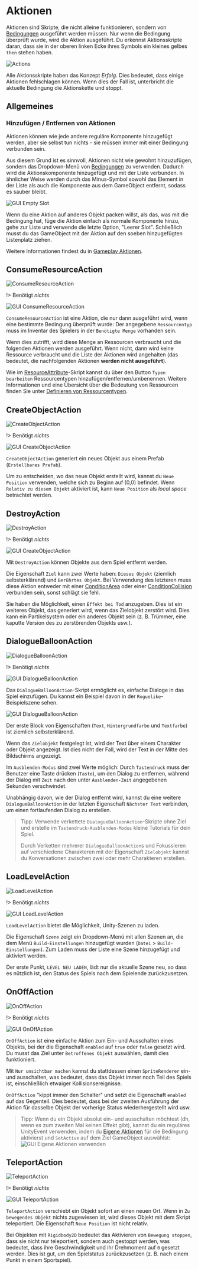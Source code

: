 # Aktionen

Aktionen sind Skripte, die nicht alleine funktionieren, sondern von [Bedingungen](de/components/conditions.md) ausgeführt werden müssen. Nur wenn die Bedingung überprüft wurde, wird die Aktion ausgeführt. Du erkennst Aktionsskripte daran, dass sie in der oberen linken Ecke ihres Symbols ein kleines gelbes `then` stehen haben.

![Actions](../../_images/components/actions/actions.png)

Alle Aktionsskripte haben das Konzept _Erfolg_. Dies bedeutet, dass einige Aktionen fehlschlagen können. Wenn dies der Fall ist, unterbricht die aktuelle Bedingung die Aktionskette und stoppt.

## Allgemeines

### Hinzufügen / Entfernen von Aktionen

Aktionen können wie jede andere reguläre Komponente hinzugefügt werden, aber sie selbst tun nichts - sie müssen immer mit einer Bedingung verbunden sein.

Aus diesem Grund ist es sinnvoll, Aktionen nicht wie gewohnt hinzuzufügen, sondern das Dropdown-Menü von [Bedingungen](de/components/conditions.md) zu verwenden. Dadurch wird die Aktionskomponente hinzugefügt und mit der Liste verbunden. In ähnlicher Weise werden durch das Minus-Symbol sowohl das Element in der Liste als auch die Komponente aus dem GameObject entfernt, sodass es sauber bleibt.

![GUI Empty Slot](../../_images/de/components/actions/gui-empty-slot.jpg)

Wenn du eine Aktion auf anderes Objekt packen willst, als das, was mit die Bedingung hat, füge die Aktion einfach als normale Komponente hinzu, gehe zur Liste und verwende die letzte Option, "Leerer Slot". Schließlich musst du das GameObject mit der Aktion auf den soeben hinzugefügten Listenplatz ziehen.

Weitere Informationen findest du in [Gameplay Aktionen](de/components/conditions.md#gameplay-aktionen).

## ConsumeResourceAction

![ConsumeResourceAction](../../_images/unity/ActionConsumeResource.png)

!> Benötigt _nichts_

![GUI ConsumeResourceAction](../../_images/de/components/actions/gui-consume-resource-action.jpg)

`ConsumeResourceAction` ist eine Aktion, die nur dann ausgeführt wird, wenn eine bestimmte Bedingung überprüft wurde: Der angegebene `Ressourcentyp` muss im Inventar des Spielers in der `Benötigte Menge` vorhanden sein.

Wenn dies zutrifft, wird diese Menge an Ressourcen verbraucht und die folgenden Aktionen werden ausgeführt. Wenn nicht, dann wird keine Ressource verbraucht und die Liste der Aktionen wird angehalten (das bedeutet, die nachfolgenden Aktionen **werden nicht ausgeführt**).

Wie im [ResourceAttribute](de/components/attributes.md#resourceattribute)-Skript kannst du über den Button `Typen bearbeiten` Ressourcentypen hinzufügen/entfernen/umbenennen. Weitere Informationen und eine Übersicht über die Bedeutung von Ressourcen finden Sie unter [Definieren von Ressourcentypen](de/components/attributes.md#ressourcentypen-definieren).

## CreateObjectAction

![CreateObjectAction](../../_images/unity/ActionCreate.png)

!> Benötigt _nichts_

![GUI CreateObjectAction](../../_images/de/components/actions/gui-create-object-action.jpg)

`CreateObjectAction` generiert ein neues Objekt aus einem Prefab (`Erstellbares Prefab`).

Um zu entscheiden, wo das neue Objekt erstellt wird, kannst du `Neue Position` verwenden, welche sich zu Beginn auf (0,0) befindet. Wenn `Relativ zu diesem Objekt` aktiviert ist, kann `Neue Position` als _local space_ betrachtet werden.

## DestroyAction

![DestroyAction](../../_images/unity/ActionDestroy.png)

!> Benötigt _nichts_

![GUI CreateObjectAction](../../_images/de/components/actions/gui-destroy-action.jpg)

Mit `DestroyAction` können Objekte aus dem Spiel entfernt werden.

Die Eigenschaft `Ziel` kann zwei Werte haben: `Dieses Objekt` (ziemlich selbsterklärend) und `Berührtes Objekt`. Bei Verwendung des letzteren muss diese Aktion entweder mit einer [ConditionArea](de/components/conditions.md#conditionarea) oder einer [ConditionCollision](de/components/conditions.md#conditioncollision) verbunden sein, sonst schlägt sie fehl.

Sie haben die Möglichkeit, einen `Effekt bei Tod` anzugeben. Dies ist ein weiteres Objekt, das generiert wird, wenn das Zielobjekt zerstört wird. Dies kann ein Partikelsystem oder ein anderes Objekt sein (z. B. Trümmer, eine kaputte Version des zu zerstörenden Objekts usw.).

## DialogueBalloonAction

![DialogueBalloonAction](../../_images/unity/ActionDialogueBalloon.png)

!> Benötigt _nichts_

![GUI DialogueBalloonAction](../../_images/de/components/actions/gui-dialogue-balloon-action.jpg)

Das `DialogueBalloonAction`-Skript ermöglicht es, einfache Dialoge in das Spiel einzufügen. Du kannst ein Beispiel davon in der `Roguelike`-Beispielszene sehen.

![GUI DialogueBalloonAction](../../_images/de/components/actions/dialogue-balloon-example.jpg)

Der erste Block von Eigenschaften (`Text`, `Hintergrundfarbe` und `Textfarbe`) ist ziemlich selbsterklärend.

Wenn das `Zielobjekt` festgelegt ist, wird der Text über einem Charakter oder Objekt angezeigt. Ist dies nicht der Fall, wird der Text in der Mitte des Bildschirms angezeigt.

Im `Ausblenden-Modus` sind zwei Werte möglich: Durch `Tastendruck` muss der Benutzer eine Taste drücken (`Taste`), um den Dialog zu entfernen, während der Dialog mit `Zeit` nach den unter `Ausblenden-Zeit` angegebenen Sekunden verschwindet.

Unabhängig davon, wie der Dialog entfernt wird, kannst du eine weitere `DialogueBalloonAction` in der letzten Eigenschaft `Nächster Text` verbinden, um einen fortlaufenden Dialog zu erstellen.

> Tipp: Verwende verkettete `DialogueBalloonAction`-Skripte ohne Ziel und erstelle im `Tastendruck`-`Ausblenden-Modus` kleine Tutorials für dein Spiel.
>
> Durch Verketten mehrerer `DialogueBalloonAction`s und Fokussieren auf verschiedene Charakteren mit der Eigenschaft `Zielobjekt` kannst du Konversationen zwischen zwei oder mehr Charakteren erstellen.

## LoadLevelAction

![LoadLevelAction](../../_images/unity/ActionLoadLevel.png)

!> Benötigt _nichts_

![GUI LoadLevelAction](../../_images/de/components/actions/gui-load-level-action.jpg)

`LoadLevelAction` bietet die Möglichkeit, Unity-Szenen zu laden.

Die Eigenschaft `Szene` zeigt ein Dropdown-Menü mit allen Szenen an, die dem Menü `Build-Einstellungen` hinzugefügt wurden (`Datei` > `Build-Einstellungen`). Zum Laden muss der Liste eine Szene hinzugefügt und aktiviert werden.

Der erste Punkt, `LEVEL NEU LADEN`, lädt nur die aktuelle Szene neu, so dass es nützlich ist, den Status des Spiels nach dem Spielende zurückzusetzen.

## OnOffAction

![OnOffAction](../../_images/unity/ActionOnOff.png)

!> Benötigt _nichts_

![GUI OnOffAction](../../_images/de/components/actions/gui-on-off-action.jpg)

`OnOffAction` ist eine einfache Aktion zum Ein- und Ausschalten eines Objekts, bei der die Eigenschaft `enabled` auf `true` oder `false` gesetzt wird. Du musst das Ziel unter `Betroffenes Objekt` auswählen, damit dies funktioniert.

Mit `Nur unsichtbar machen` kannst du stattdessen einen `SpriteRenderer` ein- und ausschalten, was bedeutet, dass das Objekt immer noch Teil des Spiels ist, einschließlich etwaiger Kollisionsereignisse.

`OnOffAction` "kippt immer den Schalter" und setzt die Eigenschaft `enabled` auf das Gegenteil. Dies bedeutet, dass bei der zweiten Ausführung der Aktion für dasselbe Objekt der vorherige Status wiederhergestellt wird usw.

> Tipp: Wenn du ein Objekt absolut ein- und ausschalten möchtest (dh, wenn es zum zweiten Mal keinen Effekt gibt), kannst du ein reguläres UnityEvent verwenden, indem du [Eigene Aktionen](de/components/conditions.md#eigene-aktionen) für die Bedingung aktivierst und `SetActive` auf dem Ziel GameObject auswählst:
> ![GUI Eigene Aktionen verwenden](../../_images/de/components/actions/use-custom-actions.jpg)

## TeleportAction

![TeleportAction](../../_images/unity/ActionTeleport.png)

!> Benötigt _nichts_

![GUI TeleportAction](../../_images/de/components/actions/gui-teleport-action.jpg)

`TeleportAction` verschiebt ein Objekt sofort an einen neuen Ort. Wenn in `Zu bewegendes Objekt` nichts zugewiesen ist, wird dieses Objekt mit dem Skript teleportiert. Die Eigenschaft `Neue Position` ist nicht relativ.

Bei Objekten mit `Rigidbody2D` bedeutet das Aktivieren von `Bewegung stoppen`, dass sie nicht nur teleportiert, sondern auch gestoppt werden, was bedeutet, dass ihre Geschwindigkeit und ihr Drehmoment auf `0` gesetzt werden. Dies ist gut, um den Spielstatus zurückzusetzen (z. B. nach einem Punkt in einem Sportspiel).
